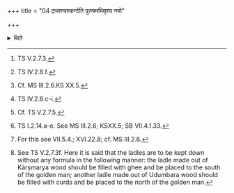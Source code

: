 +++
title = "04 द्रप्सश्चस्कन्देति पुरुषमभिमृश्य नमो"

+++

<details><summary>थिते</summary>

4. Having touched[^1] with drapsaścaskanda...[^2], the (golden) man, and having addressed him[^3] with three verses beginning with namo astu sarpebhyaḥ,[^4] having poured ghee[^5] on the (golden) man with five verses beginning with kr̥ṇuṣva pājaḥ[^6] in the same manner as on the Uttara-vedi[^7], “he keeps down the two ladles"-this has been said (in a sacred text)[^8].  

[^1]: TS V.2.7.3.  

[^2]: TS IV.2.8.f.  

[^3]: Cf. MS III.2.6.KS XX.5.  

[^4]: TS IV.2.8.c-i.  

[^5]: Cf. TS V.2.7.5.  

[^6]: TS I.2.14.a-e. See MS III.2.6; KSXX.5; ŚB VII.4.1.33. 

[^7]: For this see VII.5.4.; XVI.22.8; cf. MS III.2.6.  

[^8]: See TS V.2.7.3f. Here it is said that the ladles are to be kept down without any formula in the following manner: the ladle made out of Kārṣmarya wood should be filled with ghee and be placed to the south of the golden man; another ladle made out of Udumbara wood should be filled with curds and be placed to the north of the golden man.  
</details>
